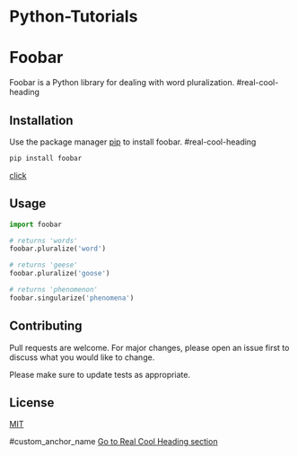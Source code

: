 # Python-Tutorials
<a name="Foobar"></a>
# Foobar
Foobar is a Python library for dealing with word pluralization.
#real-cool-heading
## Installation

Use the package manager [pip](https://pip.pypa.io/en/stable/) to install foobar.
#real-cool-heading

```bash
pip install foobar
```
[click](#custom_anchor_name)
## Usage

```python
import foobar

# returns 'words'
foobar.pluralize('word')

# returns 'geese'
foobar.pluralize('goose')

# returns 'phenomenon'
foobar.singularize('phenomena')
```

## Contributing

Pull requests are welcome. For major changes, please open an issue first
to discuss what you would like to change.

Please make sure to update tests as appropriate.

## License

[MIT](https://choosealicense.com/licenses/mit/)




















#custom_anchor_name
[Go to Real Cool Heading section](#real-cool-heading)
